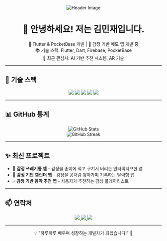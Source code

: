 <!-- 헤더 이미지 -->
<p align="center">
  <img src="https://raw.githubusercontent.com/your-username/your-username/main/header.png" alt="Header Image">
</p>

<h1 align="center">👋 안녕하세요! 저는 김민재입니다.</h1>

<p align="center">
  🚀 Flutter & PocketBase 개발 | 🎯 감정 기반 메모 앱 개발 중  
  <br>
  📚 기술 스택: Flutter, Dart, Firebase, PocketBase  
  <br>
  🌱 최근 관심사: AI 기반 추천 시스템, AR 기술
</p>

---

## 📌 기술 스택
<p align="center">
  <img src="https://img.shields.io/badge/Flutter-02569B?style=flat&logo=flutter&logoColor=white"/>
  <img src="https://img.shields.io/badge/Dart-0175C2?style=flat&logo=dart&logoColor=white"/>
  <img src="https://img.shields.io/badge/PocketBase-FF6F00?style=flat&logo=pocketbase&logoColor=white"/>
  <img src="https://img.shields.io/badge/Firebase-FFCA28?style=flat&logo=firebase&logoColor=black"/>
  <img src="https://img.shields.io/badge/JavaScript-F7DF1E?style=flat&logo=javascript&logoColor=black"/>
</p>

---

## 📊 GitHub 통계
<p align="center">
  <img src="https://github-readme-stats.vercel.app/api?username=your-username&show_icons=true&theme=radical" alt="GitHub Stats"/>
  <br>
  <img src="https://streak-stats.demolab.com?user=your-username&theme=dark&hide_border=true" alt="GitHub Streak"/>
</p>

---

## ✨ 최신 프로젝트
- 📝 **감정 쓰레기통 앱** - 감정을 종이에 적고 구겨서 버리는 인터랙티브한 앱
- 📅 **감정 기반 캘린더 앱** - 감정을 공처럼 쌓아가며 기록하는 달력형 앱
- 🎶 **감정 기반 음악 추천 앱** - 사용자가 추천하는 감성 플레이리스트

---

## 📫 연락처
<p align="center">
  <a href="https://github.com/your-username">
    <img src="https://img.shields.io/badge/GitHub-000?style=flat&logo=github&logoColor=white"/>
  </a>
  <a href="https://instagram.com/your-id">
    <img src="https://img.shields.io/badge/Instagram-E4405F?style=flat&logo=instagram&logoColor=white"/>
  </a>
  <a href="mailto:your-email@example.com">
    <img src="https://img.shields.io/badge/Email-D14836?style=flat&logo=gmail&logoColor=white"/>
  </a>
</p>

---

<p align="center">
  💡 "하루하루 배우며 성장하는 개발자가 되겠습니다!" 🚀
</p>
